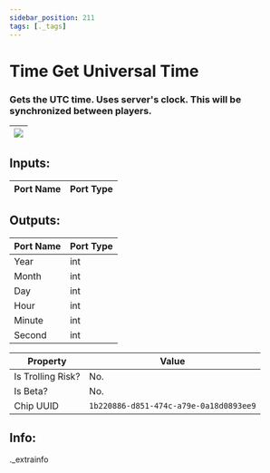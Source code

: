 ```yaml
---
sidebar_position: 211
tags: [._tags]
---
```


# Time Get Universal Time


### Gets the UTC time. Uses server's clock. This will be synchronized between players.

| ![](https://images-ext-2.discordapp.net/external/MPmIaQzlEPmgGWlgi-WxBBXt0Bjv_zWPkg1y1f_sy3s/https/www.recroomcircuits.com/image/circuit/absolute-value?width=206&height=108) |
|-----|

## Inputs:
| Port Name | Port Type |
|-----------|-----------|

## Outputs:
| Port Name | Port Type |
|-----------|-----------|
| Year | int |
| Month | int |
| Day | int |
| Hour | int |
| Minute | int |
| Second | int | 

| Property  | Value |
|-------------------|-----------|
| Is Trolling Risk? | No. |
| Is Beta? | No. |
| Chip UUID | `1b220886-d851-474c-a79e-0a18d0893ee9` |

## Info:
._extrainfo